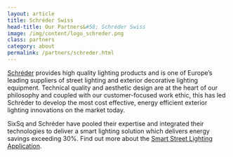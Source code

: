 ```yaml
---
layout: article
title: Schréder Swiss
head-title: Our Partners&#58; Schréder Swiss
image: /img/content/logo_schreder.png
class: partners
category: about
permalink: /partners/schreder.html
---
```


[Schréder]() provides high quality lighting products and is one of Europe’s leading suppliers of street lighting and exterior decorative lighting equipment. Technical  quality  and  aesthetic  design  are  at  the  heart  of  our  philosophy  and coupled  with our  customer-focused  work  ethic, this has  led Schréder  to develop  the  most  cost  effective, energy efficient exterior lighting innovations on the market today.

SixSq and Schréder have pooled their expertise and integrated their technologies to deliver a smart lighting solution which delivers energy savings exceeding 30%. Find out more about the [Smart Street Lighting Application](http://sixsq.com/products/nuvlabox/usecases/). 
